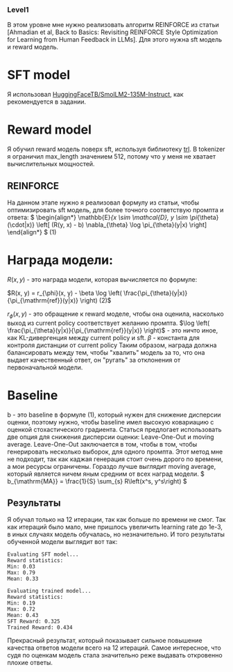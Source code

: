 ### Level1
В этом уровне мне нужно реализовать алгоритм REINFORCE из статьи [Ahmadian et al, Back to Basics: Revisiting REINFORCE Style Optimization for Learning from Human Feedback in LLMs]. Для этого нужна sft модель и reward модель. 
# SFT model 
Я использовал [HuggingFaceTB/SmolLM2-135M-Instruct](https://huggingface.co/HuggingFaceTB/SmolLM2-135M-Instruct), как рекомендуется в задании.
# Reward model
Я обучил reward модель поверх sft, используя библиотеку [trl](https://github.com/huggingface/trl). В tokenizer я ограничил max_length значением 512, потому что у меня не хватает вычислительных мощностей.
## REINFORCE
На данном этапе нужно я реализовал формулу из статьи, чтобы оптимизировать sft модель, для более точного соответствую промпта и ответа:
$
\begin{align*}
\mathbb{E}_{x \sim \mathcal{D}, y \sim \pi_{\theta}(\cdot|x)} \left[ (R(y, x) - b) \nabla_{\theta} \log \pi_{\theta}(y|x) \right]
\end{align*}
$
(1)

# Награда модели:
$R (x, y)$ - это награда модели, которая вычисляется по формуле:

$R(x, y) = r_{\phi}(x, y) - \beta \log \left( \frac{\pi_{\theta}(y|x)}{\pi_{\mathrm{ref}}(y|x)} \right) (2)$

$r_{\phi}(x, y)$ - это обращение к reward моделе, чтобы она оценила, насколько выход из current policy соответствует желанию промпта.
$\log \left( \frac{\pi_{\theta}(y|x)}{\pi_{\mathrm{ref}}(y|x)} \right)$ - это ничто иное, как KL-дивергенция между current policy и sft.
$\beta$ - константа для контроля дистанции от current policy
Таким образом, награда должна балансировать между тем, чтобы "хвалить" модель за то, что она выдает качественный ответ, он "ругать" за отклонения от первоначальной модели.
# Baseline
b - это baseline в формуле (1), который нужен для снижение дисперсии оценки, поэтому нужно, чтобы baseline имел высокую ковариацию с оценкой стохастического градиента.
Статься предлогает использовать две опция для снижения дисперсии оценки: Leave-One-Out и moving average. 
Leave-One-Out заключается в том, чтобы в том, чтобы генерировать несколько выборок, для одного промпта. Этот метод мне не подходит, так как каджая генерация стоит очень дорого по времени, а мои ресурсы ограничены.
Гораздо лучше выглядит moving average, который является ничем яным средним от всех наград модели.
$
b_{\mathrm{MA}} = \frac{1}{S} \sum_{s} R\left(x^s, y^s\right)
$
## Результаты
Я обучал только на 12 итерации, так как больше по времени не смог. Так как итераций было мало, мне пришлось увеличить learning rate до 1e-3, в иных случаях модель обучалась, но незначительно.
И того результаты обученной модели выглядит вот так:
```
Evaluating SFT model...
Reward statistics:
Min: 0.03
Max: 0.79
Mean: 0.33

Evaluating trained model...
Reward statistics:
Min: 0.19
Max: 0.72
Mean: 0.43
SFT Reward: 0.325
Trained Reward: 0.434
```
Прекрасный результат, который показывает сильное повышение качества ответов модели всего на 12 итераций. Самое интересное, что судя по оценкам модель стала значительно реже выдавать откровенно плохие ответы.
